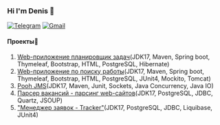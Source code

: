 ### Hi I'm Denis 👋

[![Telegram](https://img.shields.io/badge/Telegram-blue?logo=telegram)](https://t.me/GrokDen)  [![Gmail](https://img.shields.io/badge/Gmail-white?logo=gmail)](mailto:den.voiten@gmail.com)




#### Проекты:open_file_folder:
1. [Web-приложение планировщик задач](https://github.com/denvoiten/job4j_todo)(JDK17, Maven, Spring boot, Thymeleaf, Bootstrap, HTML, PostgreSQL, Hibernate)
2. [Web-приложение по поиску работы](https://github.com/denvoiten/job4j_dreamjob)(JDK17, Maven, Spring boot, Thymeleaf, Bootstrap, HTML, PostgreSQL, JUnit4, Mockito, Tomcat)
3. [Pooh JMS](https://github.com/denvoiten/job4j_pooh)(JDK17, Maven, Junit, Sockets, Java Concurrency, Java IO)
4. [Парсер вакансий - парсинг web-сайтов](https://github.com/denvoiten/job4j_grabber)(JDK17, PostgreSQL, JDBC, Quartz, JSOUP)
5. ["Менеджер заявок - Tracker"](https://github.com/denvoiten/tracker)(JDK17, PostgreSQL, JDBC, Liquibase, JUnit4)

